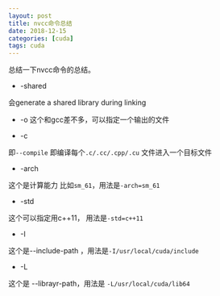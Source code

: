 ```yaml
---
layout: post
title: nvcc命令总结
date: 2018-12-15
categories: [cuda]
tags: cuda
---
```

<!--more-->

总结一下nvcc命令的总结。

* -shared

会generate a shared library during linking

* -o 
这个和gcc差不多，可以指定一个输出的文件

* -c

即`--compile` 即编译每个`.c/.cc/.cpp/.cu` 文件进入一个目标文件

* -arch

这个是计算能力 比如`sm_61`，用法是`-arch=sm_61`

* -std

这个可以指定用c++11， 用法是`-std=c++11`

* -I

这个是--include-path ，用法是`-I/usr/local/cuda/include `

* -L

这个是 --librayr-path，用法是 `-L/usr/local/cuda/lib64`

